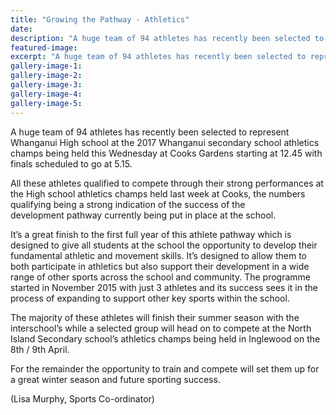 ```yaml
---
title: "Growing the Pathway - Athletics"
date: 
description: "A huge team of 94 athletes has recently been selected to represent Whanganui High school at the 2017 Whanganui secondary school athletics champs being held this Wednesday at Cooks Gardens..."
featured-image: 
excerpt: "A huge team of 94 athletes has recently been selected to represent Whanganui High school at the 2017 Whanganui secondary school athletics champs being held this Wednesday at Cooks Gardens starting at 12.45 with finals scheduled to go at 5.15."
gallery-image-1: 
gallery-image-2: 
gallery-image-3: 
gallery-image-4: 
gallery-image-5: 
---
```


<p>A huge team of 94 athletes has recently been selected to represent Whanganui High school at the 2017 Whanganui secondary school athletics champs being held this Wednesday at Cooks Gardens starting at 12.45 with finals scheduled to go at 5.15.</p>
<p>All these athletes qualified to compete through their strong performances at the High school athletics champs held last week at Cooks, the numbers qualifying being a strong indication of the success of the development<span class="text_exposed_show">&nbsp;pathway currently being put in place at the school.</span></p>
<div class="text_exposed_show">
<p>It&rsquo;s a great finish to the first full year of this athlete pathway which is designed to give all students at the school the opportunity to develop their fundamental athletic and movement skills. It&rsquo;s designed to allow them to both participate in athletics but also support their development in a wide range of other sports across the school and community. The programme started in November 2015 with just 3 athletes and its success sees it in the process of expanding to support other key sports within the school.</p>
<p>The majority of these athletes will finish their summer season with the interschool&rsquo;s while a selected group will head on to compete at the North Island Secondary school&rsquo;s athletics champs being held in Inglewood on the 8th / 9th April.</p>
<p>For the remainder the opportunity to train and compete will set them up for a great winter season and future sporting success.</p>
<p>(Lisa Murphy, Sports Co-ordinator)</p>
</div>

